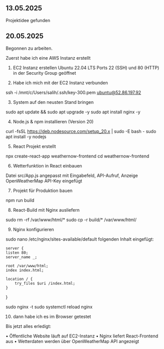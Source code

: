 
## 13.05.2025

Projektidee gefunden


## 20.05.2025

Begonnen zu arbeiten.

Zuerst habe ich eine AWS Instanz erstellt

1.	EC2 Instanz erstellen
Ubuntu 22.04 LTS
Ports 22 (SSH) und 80 (HTTP) in der Security Group geöffnet


2. Habe ich mich mit der EC2 Instanz verbunden 

ssh -i /mnt/c/Users/salih/.ssh/key-300.pem ubuntu@52.86.197.92


3. System auf den neusten Stand bringen 

sudo apt update && sudo apt upgrade -y
sudo apt install nginx -y


4. Node.js & npm installieren (Version 20)

curl -fsSL https://deb.nodesource.com/setup_20.x | sudo -E bash -
sudo apt install -y nodejs


5. React Projekt erstellt

npx create-react-app weathernow-frontend
cd weathernow-frontend



6. Wetterfunktion in React einbauen

Datei src/App.js angepasst mit Eingabefeld, API-Aufruf, Anzeige
OpenWeatherMap API-Key eingefügt


7.	Projekt für Produktion bauen


npm run build


8. React-Build mit Nginx ausliefern

sudo rm -rf /var/www/html/*
sudo cp -r build/* /var/www/html/


9. Nginx konfigurieren 

sudo nano /etc/nginx/sites-available/default
folgenden Inhalt eingefügt: 


    server {
    listen 80;
    server_name _;

    root /var/www/html;
    index index.html;

    location / {
        try_files $uri /index.html;
    }
}


sudo nginx -t
sudo systemctl reload nginx

10. dann habe ich es im Browser getestet

Bis jetzt alles erledigt:

•	Öffentliche Website läuft auf EC2-Instanz
•	Nginx liefert React-Frontend aus
•	Wetterdaten werden über OpenWeatherMap API angezeigt





